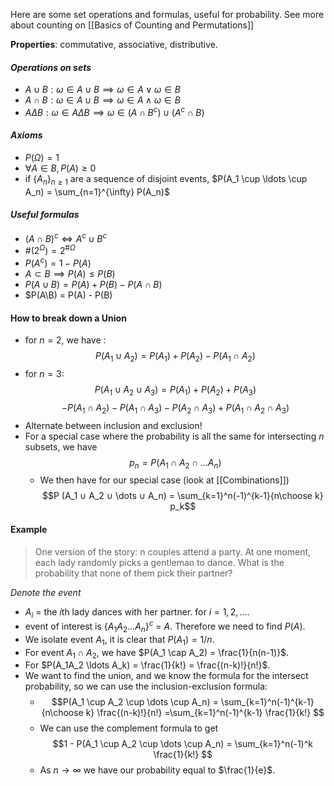  Here are some set operations and formulas, useful for probability. See more about counting on [[Basics of Counting and Permutations]]

**Properties**: commutative, associative, distributive.

#### *Operations on sets*
- $A \cup B: \omega \in A \cup B \implies \omega \in A \lor \omega \in B$
-  $A \cap B: \omega \in A \cup B \implies \omega \in A \land \omega \in B$
- $A \Delta B: \omega \in A \Delta B \implies \omega \in (A \cap B^c) \cup (A^c \cap B)$

#### *Axioms*
- $P(\Omega) = 1$
- $\forall A \in B, P(A) \geq 0$
- if $\{A_n\}_{n\geq 1}$ are a sequence of disjoint events, $P(A_1 \cup \ldots \cup A_n) = \sum_{n=1}^{\infty} P(A_n)$


#### *Useful formulas*
- $(A \cap B)^c \iff A^c \cup B^c$
- $\# (2^{\Omega}) = 2^{\#\Omega}$
- $P(A^c) = 1 - P(A)$
- $A \subset B \implies P(A) \leq P(B)$
- $P(A \cup B) = P(A) + P(B) - P(A \cap B)$
- $P(A\\B) = P(A) - P(B)

  

#### How to break down a Union
- for $n= 2$, we have : $$P (A_1 ∪ A_2) = P (A_1) + P (A_2) − P (A_1 ∩ A_2)$$
- for $n = 3$: $$P (A_1 ∪ A_2 ∪ A_3) = P (A_1) + P (A_2) + P (A_3)$$$$- P (A_1 ∩ A_2) − P (A_1 ∩ A_3) − P (A_2 ∩ A_3) + P (A_1 ∩ A_2 ∩ A_3)$$
- Alternate between inclusion and exclusion!
- For a special case where the probability is all the same for intersecting $n$ subsets, we have $$p_n = P(A_1\cap A_2 \cap \dots A_n)$$
	- We then have for our special case (look at [[Combinations]])$$P (A_1 ∪ A_2 ∪ \dots ∪ A_n) = \sum_{k=1}^n(-1)^{k-1}{n\choose k} p_k$$
#### Example
>One version of the story: n couples attend a party. At one moment, each lady randomly picks a gentleman to dance. What is the probability that none of them pick their partner?

*Denote the event*
- $A_i$ = the $i$th lady dances with her partner. for $i = 1, 2, \ldots$.
- event of interest is $\{A_1 A_2\ldots A_n\}^c$ = $A$. Therefore we need to find $P(A)$.
- We isolate event $A_1$, it is clear that $P(A_1) =1/n$. 
- For event $A_1\cap A_2$, we have $P(A_1 \cap A_2) = \frac{1}{n(n-1)}$.
- For $P(A_1A_2 \ldots A_k) = \frac{1}{k!} = \frac{(n-k)!}{n!}$.
- We want to find the union, and we know the formula for the intersect probability, so we can use the inclusion-exclusion formula:
	- $$P(A_1 \cup A_2 \cup \dots \cup A_n) = \sum_{k=1}^n(-1)^{k-1}{n\choose k} \frac{(n-k)!}{n!} =\sum_{k=1}^n(-1)^{k-1} \frac{1}{k!} $$
	- We can use the complement formula to get $$1 - P(A_1 \cup A_2 \cup \dots \cup A_n) = \sum_{k=1}^n(-1)^k \frac{1}{k!} $$
	- As $n \rightarrow \infty$  we have our probability equal to $\frac{1}{e}$.